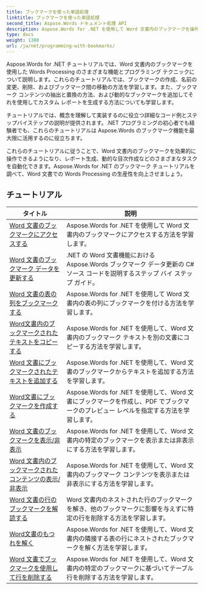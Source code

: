 ```yaml
---
title: ブックマークを使った単語処理
linktitle: ブックマークを使った単語処理
second_title: Aspose.Words ドキュメント処理 API
description: Aspose.Words for .NET を使用して Word 文書内のブックマークを操作する方法を学習します。チュートリアルでは、Word 文書内のブックマークを作成、アクセス、および編集する手順を説明します。
type: docs
weight: 1380
url: /ja/net/programming-with-bookmarks/
---
```


Aspose.Words for .NET チュートリアルでは、Word 文書内のブックマークを使用した Words Processing のさまざまな機能とプログラミング テクニックについて説明します。これらのチュートリアルでは、ブックマークの作成、名前の変更、削除、およびブックマーク間の移動の方法を学習します。また、ブックマーク コンテンツの抽出と置換の方法、および動的なブックマークを追加してそれを使用してカスタム レポートを生成する方法についても学習します。

チュートリアルでは、概念を理解して実装するのに役立つ詳細なコード例とステップバイステップの説明が提供されます。.NET プログラミングの初心者でも経験者でも、これらのチュートリアルは Aspose.Words のブックマーク機能を最大限に活用するのに役立ちます。

これらのチュートリアルに従うことで、Word 文書内のブックマークを効果的に操作できるようになり、レポート生成、動的な目次作成などのさまざまなタスクを自動化できます。Aspose.Words for .NET のブックマーク チュートリアルを調べて、Word 文書での Words Processing の生産性を向上させましょう。

 ## チュートリアル
| タイトル | 説明 |
| --- | --- |
| [Word 文書のブックマークにアクセスする](./access-bookmarks/) | Aspose.Words for .NET を使用して Word 文書内のブックマークにアクセスする方法を学習します。 |
| [Word 文書のブックマーク データを更新する](./update-bookmark-data/) | .NET の Word 文書機能における Aspose.Words ブックマーク データ更新の C# ソース コードを説明するステップ バイ ステップ ガイド。 |
| [Word 文書の表の列をブックマークする](./bookmark-table-columns/) | Aspose.Words for .NET を使用して Word 文書内の表の列にブックマークを付ける方法を学習します。 |
| [Word文書内のブックマークされたテキストをコピーする](./copy-bookmarked-text/) | Aspose.Words for .NET を使用して、Word 文書内のブックマーク テキストを別の文書にコピーする方法を学習します。 |
| [Word 文書にブックマークされたテキストを追加する](./append-bookmarked-text/) | Aspose.Words for .NET を使用して、Word 文書のブックマークからテキストを追加する方法を学習します。 |
| [Word文書にブックマークを作成する](./create-bookmark/) | Aspose.Words for .NET を使用して、Word 文書にブックマークを作成し、PDF でブックマークのプレビュー レベルを指定する方法を学習します。 |
| [Word 文書のブックマークを表示/非表示](./show-hide-bookmarks/) | Aspose.Words for .NET を使用して、Word 文書内の特定のブックマークを表示または非表示にする方法を学習します。 |
| [Word 文書内のブックマークされたコンテンツの表示/非表示](./show-hide-bookmarked-content/) | Aspose.Words for .NET を使用して、Word 文書内のブックマーク コンテンツを表示または非表示にする方法を学習します。 |
| [Word 文書の行のブックマークを解読する](./untangle-row-bookmarks/) | Word 文書内のネストされた行のブックマークを解き、他のブックマークに影響を与えずに特定の行を削除する方法を学習します。 |
| [Word文書のもつれを解く](./untangle/) | Aspose.Words for .NET を使用して、Word 文書内の隣接する表の行にネストされたブックマークを解く方法を学習します。 |
| [Word 文書でブックマークを使用して行を削除する](./delete-row-by-bookmark/) | Aspose.Words for .NET を使用して、Word 文書内の特定のブックマークに基づいてテーブル行を削除する方法を学習します。 |